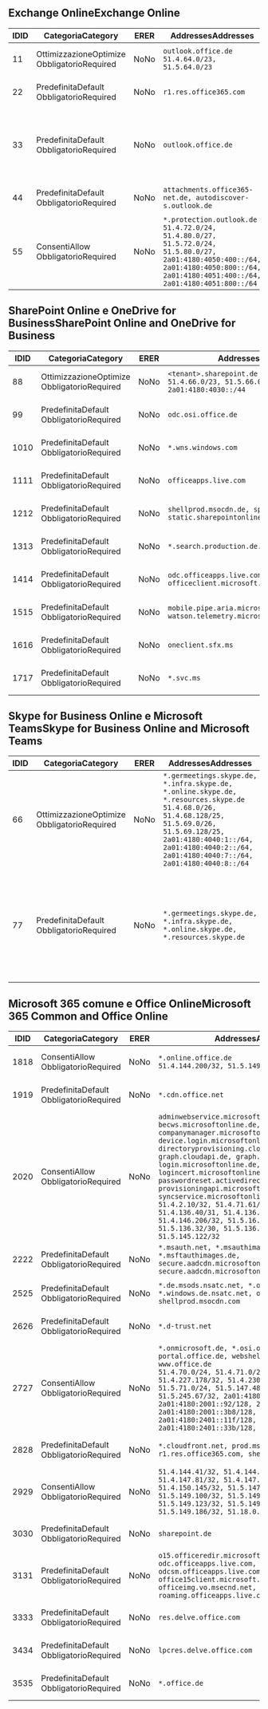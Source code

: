 <!--THIS FILE IS AUTOMATICALLY GENERATED. MANUAL CHANGES WILL BE OVERWRITTEN.-->
<!--Please contact the Office 365 Endpoints team with any questions.-->
<!--Germany endpoints version 2020070800-->
<!--File generated 2020-09-28 14:04:23.2989-->

## <a name="exchange-online"></a><span data-ttu-id="caa49-101">Exchange Online</span><span class="sxs-lookup"><span data-stu-id="caa49-101">Exchange Online</span></span>

<span data-ttu-id="caa49-102">ID</span><span class="sxs-lookup"><span data-stu-id="caa49-102">ID</span></span> | <span data-ttu-id="caa49-103">Categoria</span><span class="sxs-lookup"><span data-stu-id="caa49-103">Category</span></span> | <span data-ttu-id="caa49-104">ER</span><span class="sxs-lookup"><span data-stu-id="caa49-104">ER</span></span> | <span data-ttu-id="caa49-105">Addresses</span><span class="sxs-lookup"><span data-stu-id="caa49-105">Addresses</span></span> | <span data-ttu-id="caa49-106">Porte</span><span class="sxs-lookup"><span data-stu-id="caa49-106">Ports</span></span>
-- | -------------------- | -- | ----------------------------------------------------------------------------------------------------------------------------------------------------------------------------------------- | -------------------------------
<span data-ttu-id="caa49-107">1</span><span class="sxs-lookup"><span data-stu-id="caa49-107">1</span></span> | <span data-ttu-id="caa49-108">Ottimizzazione</span><span class="sxs-lookup"><span data-stu-id="caa49-108">Optimize</span></span><BR><span data-ttu-id="caa49-109">Obbligatorio</span><span class="sxs-lookup"><span data-stu-id="caa49-109">Required</span></span> | <span data-ttu-id="caa49-110">No</span><span class="sxs-lookup"><span data-stu-id="caa49-110">No</span></span> | `outlook.office.de`<BR>`51.4.64.0/23, 51.5.64.0/23` | <span data-ttu-id="caa49-111">**TCP:** 443, 80</span><span class="sxs-lookup"><span data-stu-id="caa49-111">**TCP:** 443, 80</span></span>
<span data-ttu-id="caa49-112">2</span><span class="sxs-lookup"><span data-stu-id="caa49-112">2</span></span> | <span data-ttu-id="caa49-113">Predefinita</span><span class="sxs-lookup"><span data-stu-id="caa49-113">Default</span></span><BR><span data-ttu-id="caa49-114">Obbligatorio</span><span class="sxs-lookup"><span data-stu-id="caa49-114">Required</span></span> | <span data-ttu-id="caa49-115">No</span><span class="sxs-lookup"><span data-stu-id="caa49-115">No</span></span> | `r1.res.office365.com` | <span data-ttu-id="caa49-116">**TCP:** 443, 80</span><span class="sxs-lookup"><span data-stu-id="caa49-116">**TCP:** 443, 80</span></span>
<span data-ttu-id="caa49-117">3</span><span class="sxs-lookup"><span data-stu-id="caa49-117">3</span></span> | <span data-ttu-id="caa49-118">Predefinita</span><span class="sxs-lookup"><span data-stu-id="caa49-118">Default</span></span><BR><span data-ttu-id="caa49-119">Obbligatorio</span><span class="sxs-lookup"><span data-stu-id="caa49-119">Required</span></span> | <span data-ttu-id="caa49-120">No</span><span class="sxs-lookup"><span data-stu-id="caa49-120">No</span></span> | `outlook.office.de` | <span data-ttu-id="caa49-121">**TCP:** 143, 25, 587, 993, 995</span><span class="sxs-lookup"><span data-stu-id="caa49-121">**TCP:** 143, 25, 587, 993, 995</span></span>
<span data-ttu-id="caa49-122">4</span><span class="sxs-lookup"><span data-stu-id="caa49-122">4</span></span> | <span data-ttu-id="caa49-123">Predefinita</span><span class="sxs-lookup"><span data-stu-id="caa49-123">Default</span></span><BR><span data-ttu-id="caa49-124">Obbligatorio</span><span class="sxs-lookup"><span data-stu-id="caa49-124">Required</span></span> | <span data-ttu-id="caa49-125">No</span><span class="sxs-lookup"><span data-stu-id="caa49-125">No</span></span> | `attachments.office365-net.de, autodiscover-s.outlook.de` | <span data-ttu-id="caa49-126">**TCP:** 443, 80</span><span class="sxs-lookup"><span data-stu-id="caa49-126">**TCP:** 443, 80</span></span>
<span data-ttu-id="caa49-127">5</span><span class="sxs-lookup"><span data-stu-id="caa49-127">5</span></span> | <span data-ttu-id="caa49-128">Consenti</span><span class="sxs-lookup"><span data-stu-id="caa49-128">Allow</span></span><BR><span data-ttu-id="caa49-129">Obbligatorio</span><span class="sxs-lookup"><span data-stu-id="caa49-129">Required</span></span> | <span data-ttu-id="caa49-130">No</span><span class="sxs-lookup"><span data-stu-id="caa49-130">No</span></span> | `*.protection.outlook.de`<BR>`51.4.72.0/24, 51.4.80.0/27, 51.5.72.0/24, 51.5.80.0/27, 2a01:4180:4050:400::/64, 2a01:4180:4050:800::/64, 2a01:4180:4051:400::/64, 2a01:4180:4051:800::/64` | <span data-ttu-id="caa49-131">**TCP:** 25, 443</span><span class="sxs-lookup"><span data-stu-id="caa49-131">**TCP:** 25, 443</span></span>

## <a name="sharepoint-online-and-onedrive-for-business"></a><span data-ttu-id="caa49-132">SharePoint Online e OneDrive for Business</span><span class="sxs-lookup"><span data-stu-id="caa49-132">SharePoint Online and OneDrive for Business</span></span>

<span data-ttu-id="caa49-133">ID</span><span class="sxs-lookup"><span data-stu-id="caa49-133">ID</span></span> | <span data-ttu-id="caa49-134">Categoria</span><span class="sxs-lookup"><span data-stu-id="caa49-134">Category</span></span> | <span data-ttu-id="caa49-135">ER</span><span class="sxs-lookup"><span data-stu-id="caa49-135">ER</span></span> | <span data-ttu-id="caa49-136">Addresses</span><span class="sxs-lookup"><span data-stu-id="caa49-136">Addresses</span></span> | <span data-ttu-id="caa49-137">Porte</span><span class="sxs-lookup"><span data-stu-id="caa49-137">Ports</span></span>
-- | -------------------- | -- | ------------------------------------------------------------------------------ | ----------------
<span data-ttu-id="caa49-138">8</span><span class="sxs-lookup"><span data-stu-id="caa49-138">8</span></span> | <span data-ttu-id="caa49-139">Ottimizzazione</span><span class="sxs-lookup"><span data-stu-id="caa49-139">Optimize</span></span><BR><span data-ttu-id="caa49-140">Obbligatorio</span><span class="sxs-lookup"><span data-stu-id="caa49-140">Required</span></span> | <span data-ttu-id="caa49-141">No</span><span class="sxs-lookup"><span data-stu-id="caa49-141">No</span></span> | `<tenant>.sharepoint.de`<BR>`51.4.66.0/23, 51.5.66.0/23, 2a01:4180:4030::/44` | <span data-ttu-id="caa49-142">**TCP:** 443, 80</span><span class="sxs-lookup"><span data-stu-id="caa49-142">**TCP:** 443, 80</span></span>
<span data-ttu-id="caa49-143">9</span><span class="sxs-lookup"><span data-stu-id="caa49-143">9</span></span> | <span data-ttu-id="caa49-144">Predefinita</span><span class="sxs-lookup"><span data-stu-id="caa49-144">Default</span></span><BR><span data-ttu-id="caa49-145">Obbligatorio</span><span class="sxs-lookup"><span data-stu-id="caa49-145">Required</span></span> | <span data-ttu-id="caa49-146">No</span><span class="sxs-lookup"><span data-stu-id="caa49-146">No</span></span> | `odc.osi.office.de` | <span data-ttu-id="caa49-147">**TCP:** 443, 80</span><span class="sxs-lookup"><span data-stu-id="caa49-147">**TCP:** 443, 80</span></span>
<span data-ttu-id="caa49-148">10</span><span class="sxs-lookup"><span data-stu-id="caa49-148">10</span></span> | <span data-ttu-id="caa49-149">Predefinita</span><span class="sxs-lookup"><span data-stu-id="caa49-149">Default</span></span><BR><span data-ttu-id="caa49-150">Obbligatorio</span><span class="sxs-lookup"><span data-stu-id="caa49-150">Required</span></span> | <span data-ttu-id="caa49-151">No</span><span class="sxs-lookup"><span data-stu-id="caa49-151">No</span></span> | `*.wns.windows.com` | <span data-ttu-id="caa49-152">**TCP:** 443, 80</span><span class="sxs-lookup"><span data-stu-id="caa49-152">**TCP:** 443, 80</span></span>
<span data-ttu-id="caa49-153">11</span><span class="sxs-lookup"><span data-stu-id="caa49-153">11</span></span> | <span data-ttu-id="caa49-154">Predefinita</span><span class="sxs-lookup"><span data-stu-id="caa49-154">Default</span></span><BR><span data-ttu-id="caa49-155">Obbligatorio</span><span class="sxs-lookup"><span data-stu-id="caa49-155">Required</span></span> | <span data-ttu-id="caa49-156">No</span><span class="sxs-lookup"><span data-stu-id="caa49-156">No</span></span> | `officeapps.live.com` | <span data-ttu-id="caa49-157">**TCP:** 443, 80</span><span class="sxs-lookup"><span data-stu-id="caa49-157">**TCP:** 443, 80</span></span>
<span data-ttu-id="caa49-158">12</span><span class="sxs-lookup"><span data-stu-id="caa49-158">12</span></span> | <span data-ttu-id="caa49-159">Predefinita</span><span class="sxs-lookup"><span data-stu-id="caa49-159">Default</span></span><BR><span data-ttu-id="caa49-160">Obbligatorio</span><span class="sxs-lookup"><span data-stu-id="caa49-160">Required</span></span> | <span data-ttu-id="caa49-161">No</span><span class="sxs-lookup"><span data-stu-id="caa49-161">No</span></span> | `shellprod.msocdn.de, spoprod-a.akamaihd.net, static.sharepointonline.com` | <span data-ttu-id="caa49-162">**TCP:** 443, 80</span><span class="sxs-lookup"><span data-stu-id="caa49-162">**TCP:** 443, 80</span></span>
<span data-ttu-id="caa49-163">13</span><span class="sxs-lookup"><span data-stu-id="caa49-163">13</span></span> | <span data-ttu-id="caa49-164">Predefinita</span><span class="sxs-lookup"><span data-stu-id="caa49-164">Default</span></span><BR><span data-ttu-id="caa49-165">Obbligatorio</span><span class="sxs-lookup"><span data-stu-id="caa49-165">Required</span></span> | <span data-ttu-id="caa49-166">No</span><span class="sxs-lookup"><span data-stu-id="caa49-166">No</span></span> | `*.search.production.de.azuretrafficmanager.de` | <span data-ttu-id="caa49-167">**TCP:** 443</span><span class="sxs-lookup"><span data-stu-id="caa49-167">**TCP:** 443</span></span>
<span data-ttu-id="caa49-168">14</span><span class="sxs-lookup"><span data-stu-id="caa49-168">14</span></span> | <span data-ttu-id="caa49-169">Predefinita</span><span class="sxs-lookup"><span data-stu-id="caa49-169">Default</span></span><BR><span data-ttu-id="caa49-170">Obbligatorio</span><span class="sxs-lookup"><span data-stu-id="caa49-170">Required</span></span> | <span data-ttu-id="caa49-171">No</span><span class="sxs-lookup"><span data-stu-id="caa49-171">No</span></span> | `odc.officeapps.live.com, officeclient.microsoft.com` | <span data-ttu-id="caa49-172">**TCP:** 443, 80</span><span class="sxs-lookup"><span data-stu-id="caa49-172">**TCP:** 443, 80</span></span>
<span data-ttu-id="caa49-173">15</span><span class="sxs-lookup"><span data-stu-id="caa49-173">15</span></span> | <span data-ttu-id="caa49-174">Predefinita</span><span class="sxs-lookup"><span data-stu-id="caa49-174">Default</span></span><BR><span data-ttu-id="caa49-175">Obbligatorio</span><span class="sxs-lookup"><span data-stu-id="caa49-175">Required</span></span> | <span data-ttu-id="caa49-176">No</span><span class="sxs-lookup"><span data-stu-id="caa49-176">No</span></span> | `mobile.pipe.aria.microsoft.com, ssw.live.com, watson.telemetry.microsoft.com` | <span data-ttu-id="caa49-177">**TCP:** 443, 80</span><span class="sxs-lookup"><span data-stu-id="caa49-177">**TCP:** 443, 80</span></span>
<span data-ttu-id="caa49-178">16</span><span class="sxs-lookup"><span data-stu-id="caa49-178">16</span></span> | <span data-ttu-id="caa49-179">Predefinita</span><span class="sxs-lookup"><span data-stu-id="caa49-179">Default</span></span><BR><span data-ttu-id="caa49-180">Obbligatorio</span><span class="sxs-lookup"><span data-stu-id="caa49-180">Required</span></span> | <span data-ttu-id="caa49-181">No</span><span class="sxs-lookup"><span data-stu-id="caa49-181">No</span></span> | `oneclient.sfx.ms` | <span data-ttu-id="caa49-182">**TCP:** 443, 80</span><span class="sxs-lookup"><span data-stu-id="caa49-182">**TCP:** 443, 80</span></span>
<span data-ttu-id="caa49-183">17</span><span class="sxs-lookup"><span data-stu-id="caa49-183">17</span></span> | <span data-ttu-id="caa49-184">Predefinita</span><span class="sxs-lookup"><span data-stu-id="caa49-184">Default</span></span><BR><span data-ttu-id="caa49-185">Obbligatorio</span><span class="sxs-lookup"><span data-stu-id="caa49-185">Required</span></span> | <span data-ttu-id="caa49-186">No</span><span class="sxs-lookup"><span data-stu-id="caa49-186">No</span></span> | `*.svc.ms` | <span data-ttu-id="caa49-187">**TCP:** 443, 80</span><span class="sxs-lookup"><span data-stu-id="caa49-187">**TCP:** 443, 80</span></span>

## <a name="skype-for-business-online-and-microsoft-teams"></a><span data-ttu-id="caa49-188">Skype for Business Online e Microsoft Teams</span><span class="sxs-lookup"><span data-stu-id="caa49-188">Skype for Business Online and Microsoft Teams</span></span>

<span data-ttu-id="caa49-189">ID</span><span class="sxs-lookup"><span data-stu-id="caa49-189">ID</span></span> | <span data-ttu-id="caa49-190">Categoria</span><span class="sxs-lookup"><span data-stu-id="caa49-190">Category</span></span> | <span data-ttu-id="caa49-191">ER</span><span class="sxs-lookup"><span data-stu-id="caa49-191">ER</span></span> | <span data-ttu-id="caa49-192">Addresses</span><span class="sxs-lookup"><span data-stu-id="caa49-192">Addresses</span></span> | <span data-ttu-id="caa49-193">Porte</span><span class="sxs-lookup"><span data-stu-id="caa49-193">Ports</span></span>
-- | -------------------- | -- | ----------------------------------------------------------------------------------------------------------------------------------------------------------------------------------------------------------------------------------------------- | --------------------------------------------------
<span data-ttu-id="caa49-194">6</span><span class="sxs-lookup"><span data-stu-id="caa49-194">6</span></span> | <span data-ttu-id="caa49-195">Ottimizzazione</span><span class="sxs-lookup"><span data-stu-id="caa49-195">Optimize</span></span><BR><span data-ttu-id="caa49-196">Obbligatorio</span><span class="sxs-lookup"><span data-stu-id="caa49-196">Required</span></span> | <span data-ttu-id="caa49-197">No</span><span class="sxs-lookup"><span data-stu-id="caa49-197">No</span></span> | `*.germeetings.skype.de, *.infra.skype.de, *.online.skype.de, *.resources.skype.de`<BR>`51.4.68.0/26, 51.4.68.128/25, 51.5.69.0/26, 51.5.69.128/25, 2a01:4180:4040:1::/64, 2a01:4180:4040:2::/64, 2a01:4180:4040:7::/64, 2a01:4180:4040:8::/64` | <span data-ttu-id="caa49-198">**TCP:** 443, 80</span><span class="sxs-lookup"><span data-stu-id="caa49-198">**TCP:** 443, 80</span></span><BR><span data-ttu-id="caa49-199">**UDP:** 3478</span><span class="sxs-lookup"><span data-stu-id="caa49-199">**UDP:** 3478</span></span>
<span data-ttu-id="caa49-200">7</span><span class="sxs-lookup"><span data-stu-id="caa49-200">7</span></span> | <span data-ttu-id="caa49-201">Predefinita</span><span class="sxs-lookup"><span data-stu-id="caa49-201">Default</span></span><BR><span data-ttu-id="caa49-202">Obbligatorio</span><span class="sxs-lookup"><span data-stu-id="caa49-202">Required</span></span> | <span data-ttu-id="caa49-203">No</span><span class="sxs-lookup"><span data-stu-id="caa49-203">No</span></span> | `*.germeetings.skype.de, *.infra.skype.de, *.online.skype.de, *.resources.skype.de` | <span data-ttu-id="caa49-204">**TCP:** 5061, 50000-59999</span><span class="sxs-lookup"><span data-stu-id="caa49-204">**TCP:** 5061, 50000-59999</span></span><BR><span data-ttu-id="caa49-205">**UDP:** 50000-59999</span><span class="sxs-lookup"><span data-stu-id="caa49-205">**UDP:** 50000-59999</span></span>

## <a name="microsoft-365-common-and-office-online"></a><span data-ttu-id="caa49-206">Microsoft 365 comune e Office Online</span><span class="sxs-lookup"><span data-stu-id="caa49-206">Microsoft 365 Common and Office Online</span></span>

<span data-ttu-id="caa49-207">ID</span><span class="sxs-lookup"><span data-stu-id="caa49-207">ID</span></span> | <span data-ttu-id="caa49-208">Categoria</span><span class="sxs-lookup"><span data-stu-id="caa49-208">Category</span></span> | <span data-ttu-id="caa49-209">ER</span><span class="sxs-lookup"><span data-stu-id="caa49-209">ER</span></span> | <span data-ttu-id="caa49-210">Addresses</span><span class="sxs-lookup"><span data-stu-id="caa49-210">Addresses</span></span> | <span data-ttu-id="caa49-211">Porte</span><span class="sxs-lookup"><span data-stu-id="caa49-211">Ports</span></span>
-- | ------------------- | -- | -------------------------------------------------------------------------------------------------------------------------------------------------------------------------------------------------------------------------------------------------------------------------------------------------------------------------------------------------------------------------------------------------------------------------------------------------------------------------------------------------------------------------------------------------------------------------------------------------------------------------- | ----------------
<span data-ttu-id="caa49-212">18</span><span class="sxs-lookup"><span data-stu-id="caa49-212">18</span></span> | <span data-ttu-id="caa49-213">Consenti</span><span class="sxs-lookup"><span data-stu-id="caa49-213">Allow</span></span><BR><span data-ttu-id="caa49-214">Obbligatorio</span><span class="sxs-lookup"><span data-stu-id="caa49-214">Required</span></span> | <span data-ttu-id="caa49-215">No</span><span class="sxs-lookup"><span data-stu-id="caa49-215">No</span></span> | `*.online.office.de`<BR>`51.4.144.200/32, 51.5.149.3/32, 51.18.16.0/23` | <span data-ttu-id="caa49-216">**TCP:** 443</span><span class="sxs-lookup"><span data-stu-id="caa49-216">**TCP:** 443</span></span>
<span data-ttu-id="caa49-217">19</span><span class="sxs-lookup"><span data-stu-id="caa49-217">19</span></span> | <span data-ttu-id="caa49-218">Predefinita</span><span class="sxs-lookup"><span data-stu-id="caa49-218">Default</span></span><BR><span data-ttu-id="caa49-219">Obbligatorio</span><span class="sxs-lookup"><span data-stu-id="caa49-219">Required</span></span> | <span data-ttu-id="caa49-220">No</span><span class="sxs-lookup"><span data-stu-id="caa49-220">No</span></span> | `*.cdn.office.net` | <span data-ttu-id="caa49-221">**TCP:** 443</span><span class="sxs-lookup"><span data-stu-id="caa49-221">**TCP:** 443</span></span>
<span data-ttu-id="caa49-222">20</span><span class="sxs-lookup"><span data-stu-id="caa49-222">20</span></span> | <span data-ttu-id="caa49-223">Consenti</span><span class="sxs-lookup"><span data-stu-id="caa49-223">Allow</span></span><BR><span data-ttu-id="caa49-224">Obbligatorio</span><span class="sxs-lookup"><span data-stu-id="caa49-224">Required</span></span> | <span data-ttu-id="caa49-225">No</span><span class="sxs-lookup"><span data-stu-id="caa49-225">No</span></span> | `adminwebservice.microsoftonline.de, becws.microsoftonline.de, companymanager.microsoftonline.de, device.login.microsoftonline.de, directoryprovisioning.cloudapi.de, graph.cloudapi.de, graph.microsoft.de, login.microsoftonline.de, logincert.microsoftonline.de, pas.cloudapi.de, passwordreset.activedirectory.microsoftazure.de, provisioningapi.microsoftonline.de, syncservice.microsoftonline.de`<BR>`51.4.2.10/32, 51.4.71.61/32, 51.4.136.38/31, 51.4.136.40/31, 51.4.136.42/32, 51.4.146.38/32, 51.4.146.206/32, 51.5.16.7/32, 51.5.71.22/32, 51.5.136.32/30, 51.5.136.36/32, 51.5.145.29/32, 51.5.145.122/32` | <span data-ttu-id="caa49-226">**TCP:** 443, 80</span><span class="sxs-lookup"><span data-stu-id="caa49-226">**TCP:** 443, 80</span></span>
<span data-ttu-id="caa49-227">22</span><span class="sxs-lookup"><span data-stu-id="caa49-227">22</span></span> | <span data-ttu-id="caa49-228">Predefinita</span><span class="sxs-lookup"><span data-stu-id="caa49-228">Default</span></span><BR><span data-ttu-id="caa49-229">Obbligatorio</span><span class="sxs-lookup"><span data-stu-id="caa49-229">Required</span></span> | <span data-ttu-id="caa49-230">No</span><span class="sxs-lookup"><span data-stu-id="caa49-230">No</span></span> | `*.msauth.net, *.msauthimages.de, *.msftauth.net, *.msftauthimages.de, secure.aadcdn.microsoftonline-p.com, secure.aadcdn.microsoftonline-p.de` | <span data-ttu-id="caa49-231">**TCP:** 443, 80</span><span class="sxs-lookup"><span data-stu-id="caa49-231">**TCP:** 443, 80</span></span>
<span data-ttu-id="caa49-232">25</span><span class="sxs-lookup"><span data-stu-id="caa49-232">25</span></span> | <span data-ttu-id="caa49-233">Predefinita</span><span class="sxs-lookup"><span data-stu-id="caa49-233">Default</span></span><BR><span data-ttu-id="caa49-234">Obbligatorio</span><span class="sxs-lookup"><span data-stu-id="caa49-234">Required</span></span> | <span data-ttu-id="caa49-235">No</span><span class="sxs-lookup"><span data-stu-id="caa49-235">No</span></span> | `*.de.msods.nsatc.net, *.office.de.akadns.net, *.windows.de.nsatc.net, officehome.msocdn.de, shellprod.msocdn.com` | <span data-ttu-id="caa49-236">**TCP:** 443, 80</span><span class="sxs-lookup"><span data-stu-id="caa49-236">**TCP:** 443, 80</span></span>
<span data-ttu-id="caa49-237">26</span><span class="sxs-lookup"><span data-stu-id="caa49-237">26</span></span> | <span data-ttu-id="caa49-238">Predefinita</span><span class="sxs-lookup"><span data-stu-id="caa49-238">Default</span></span><BR><span data-ttu-id="caa49-239">Obbligatorio</span><span class="sxs-lookup"><span data-stu-id="caa49-239">Required</span></span> | <span data-ttu-id="caa49-240">No</span><span class="sxs-lookup"><span data-stu-id="caa49-240">No</span></span> | `*.d-trust.net` | <span data-ttu-id="caa49-241">**TCP:** 443, 80</span><span class="sxs-lookup"><span data-stu-id="caa49-241">**TCP:** 443, 80</span></span>
<span data-ttu-id="caa49-242">27</span><span class="sxs-lookup"><span data-stu-id="caa49-242">27</span></span> | <span data-ttu-id="caa49-243">Consenti</span><span class="sxs-lookup"><span data-stu-id="caa49-243">Allow</span></span><BR><span data-ttu-id="caa49-244">Obbligatorio</span><span class="sxs-lookup"><span data-stu-id="caa49-244">Required</span></span> | <span data-ttu-id="caa49-245">No</span><span class="sxs-lookup"><span data-stu-id="caa49-245">No</span></span> | `*.onmicrosoft.de, *.osi.office.de, office.de, portal.office.de, webshell.suite.office.de, www.office.de`<BR>`51.4.70.0/24, 51.4.71.0/24, 51.4.226.115/32, 51.4.227.178/32, 51.4.230.178/32, 51.5.70.0/24, 51.5.71.0/24, 51.5.147.48/32, 51.5.242.163/32, 51.5.245.67/32, 2a01:4180:2001::2/128, 2a01:4180:2001::92/128, 2a01:4180:2001::234/128, 2a01:4180:2001::3b8/128, 2a01:4180:2401::5/128, 2a01:4180:2401::11f/128, 2a01:4180:2401::33b/128, 2a01:4180:2401::55b/128` | <span data-ttu-id="caa49-246">**TCP:** 443, 80</span><span class="sxs-lookup"><span data-stu-id="caa49-246">**TCP:** 443, 80</span></span>
<span data-ttu-id="caa49-247">28</span><span class="sxs-lookup"><span data-stu-id="caa49-247">28</span></span> | <span data-ttu-id="caa49-248">Predefinita</span><span class="sxs-lookup"><span data-stu-id="caa49-248">Default</span></span><BR><span data-ttu-id="caa49-249">Obbligatorio</span><span class="sxs-lookup"><span data-stu-id="caa49-249">Required</span></span> | <span data-ttu-id="caa49-250">No</span><span class="sxs-lookup"><span data-stu-id="caa49-250">No</span></span> | `*.cloudfront.net, prod.msocdn.de, r1.res.office365.com, shellprod.msocdn.de` | <span data-ttu-id="caa49-251">**TCP:** 443, 80</span><span class="sxs-lookup"><span data-stu-id="caa49-251">**TCP:** 443, 80</span></span>
<span data-ttu-id="caa49-252">29</span><span class="sxs-lookup"><span data-stu-id="caa49-252">29</span></span> | <span data-ttu-id="caa49-253">Consenti</span><span class="sxs-lookup"><span data-stu-id="caa49-253">Allow</span></span><BR><span data-ttu-id="caa49-254">Obbligatorio</span><span class="sxs-lookup"><span data-stu-id="caa49-254">Required</span></span> | <span data-ttu-id="caa49-255">No</span><span class="sxs-lookup"><span data-stu-id="caa49-255">No</span></span> | `51.4.144.41/32, 51.4.144.174/32, 51.4.145.38/32, 51.4.147.81/32, 51.4.147.233/32, 51.4.148.12/32, 51.4.150.145/32, 51.5.147.242/32, 51.5.149.100/32, 51.5.149.119/32, 51.5.149.123/32, 51.5.149.180/32, 51.5.149.186/32, 51.18.0.0/21` | <span data-ttu-id="caa49-256">**TCP:** 443, 80</span><span class="sxs-lookup"><span data-stu-id="caa49-256">**TCP:** 443, 80</span></span>
<span data-ttu-id="caa49-257">30</span><span class="sxs-lookup"><span data-stu-id="caa49-257">30</span></span> | <span data-ttu-id="caa49-258">Predefinita</span><span class="sxs-lookup"><span data-stu-id="caa49-258">Default</span></span><BR><span data-ttu-id="caa49-259">Obbligatorio</span><span class="sxs-lookup"><span data-stu-id="caa49-259">Required</span></span> | <span data-ttu-id="caa49-260">No</span><span class="sxs-lookup"><span data-stu-id="caa49-260">No</span></span> | `sharepoint.de` | <span data-ttu-id="caa49-261">**TCP:** 443, 80</span><span class="sxs-lookup"><span data-stu-id="caa49-261">**TCP:** 443, 80</span></span>
<span data-ttu-id="caa49-262">31</span><span class="sxs-lookup"><span data-stu-id="caa49-262">31</span></span> | <span data-ttu-id="caa49-263">Predefinita</span><span class="sxs-lookup"><span data-stu-id="caa49-263">Default</span></span><BR><span data-ttu-id="caa49-264">Obbligatorio</span><span class="sxs-lookup"><span data-stu-id="caa49-264">Required</span></span> | <span data-ttu-id="caa49-265">No</span><span class="sxs-lookup"><span data-stu-id="caa49-265">No</span></span> | `o15.officeredir.microsoft.com, odc.officeapps.live.com, odcsm.officeapps.live.com, office.microsoft.com, office15client.microsoft.com, officeimg.vo.msecnd.net, roaming.officeapps.live.com` | <span data-ttu-id="caa49-266">**TCP:** 443, 80</span><span class="sxs-lookup"><span data-stu-id="caa49-266">**TCP:** 443, 80</span></span>
<span data-ttu-id="caa49-267">33</span><span class="sxs-lookup"><span data-stu-id="caa49-267">33</span></span> | <span data-ttu-id="caa49-268">Predefinita</span><span class="sxs-lookup"><span data-stu-id="caa49-268">Default</span></span><BR><span data-ttu-id="caa49-269">Obbligatorio</span><span class="sxs-lookup"><span data-stu-id="caa49-269">Required</span></span> | <span data-ttu-id="caa49-270">No</span><span class="sxs-lookup"><span data-stu-id="caa49-270">No</span></span> | `res.delve.office.com` | <span data-ttu-id="caa49-271">**TCP:** 443</span><span class="sxs-lookup"><span data-stu-id="caa49-271">**TCP:** 443</span></span>
<span data-ttu-id="caa49-272">34</span><span class="sxs-lookup"><span data-stu-id="caa49-272">34</span></span> | <span data-ttu-id="caa49-273">Predefinita</span><span class="sxs-lookup"><span data-stu-id="caa49-273">Default</span></span><BR><span data-ttu-id="caa49-274">Obbligatorio</span><span class="sxs-lookup"><span data-stu-id="caa49-274">Required</span></span> | <span data-ttu-id="caa49-275">No</span><span class="sxs-lookup"><span data-stu-id="caa49-275">No</span></span> | `lpcres.delve.office.com` | <span data-ttu-id="caa49-276">**TCP:** 443</span><span class="sxs-lookup"><span data-stu-id="caa49-276">**TCP:** 443</span></span>
<span data-ttu-id="caa49-277">35</span><span class="sxs-lookup"><span data-stu-id="caa49-277">35</span></span> | <span data-ttu-id="caa49-278">Predefinita</span><span class="sxs-lookup"><span data-stu-id="caa49-278">Default</span></span><BR><span data-ttu-id="caa49-279">Obbligatorio</span><span class="sxs-lookup"><span data-stu-id="caa49-279">Required</span></span> | <span data-ttu-id="caa49-280">No</span><span class="sxs-lookup"><span data-stu-id="caa49-280">No</span></span> | `*.office.de` | <span data-ttu-id="caa49-281">**TCP:** 443, 80</span><span class="sxs-lookup"><span data-stu-id="caa49-281">**TCP:** 443, 80</span></span>

